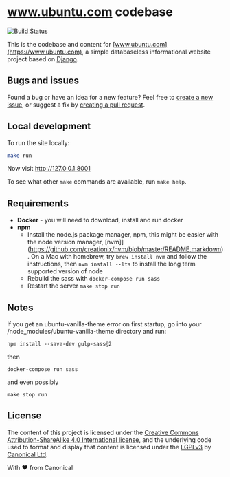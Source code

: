 www.ubuntu.com codebase
===

[![Build Status](https://travis-ci.org/ubuntudesign/www.ubuntu.com.svg?branch=master)](https://travis-ci.org/ubuntudesign/www.ubuntu.com)

This is the codebase and content for [www.ubuntu.com](https://www.ubuntu.com), a simple databaseless informational website project based on [Django](https://www.djangoproject.com/).

Bugs and issues
---

Found a bug or have an idea for a new feature? Feel free to [create a new issue](https://github.com/ubuntudesign/www.ubuntu.com/issues/new), or suggest a fix by [creating a pull request](https://help.github.com/articles/creating-a-pull-request/).

Local development
---

To run the site locally:

``` bash
make run
```

Now visit <http://127.0.0.1:8001>

To see what other `make` commands are available, run `make help`.

Requirements
----

* **Docker** - you will need to download, install and run docker
* **npm**
  * Install the node.js package manager, npm, this might be easier with the node version manager,  [nvm]](https://github.com/creationix/nvm/blob/master/README.markdown). On a Mac with homebrew, try `brew install nvm` and follow the instructions, then `nvm install --lts` to install the long term supported version of node
  * Rebuild the sass with `docker-compose run sass`
  * Restart the server `make stop run`

Notes
----

If you get an ubuntu-vanilla-theme error on first startup, go into your /node_modules/ubuntu-vanilla-theme directory and run:

``` npm install --save-dev gulp-sass@2 ```

then

``` docker-compose run sass ```

and even possibly

``` make stop run ```

License
---

The content of this project is licensed under the [Creative Commons Attribution-ShareAlike 4.0 International license](https://creativecommons.org/licenses/by-sa/4.0/), and the underlying code used to format and display that content is licensed under the [LGPLv3](http://opensource.org/licenses/lgpl-3.0.html) by [Canonical Ltd](http://www.canonical.com/).


With ♥ from Canonical

